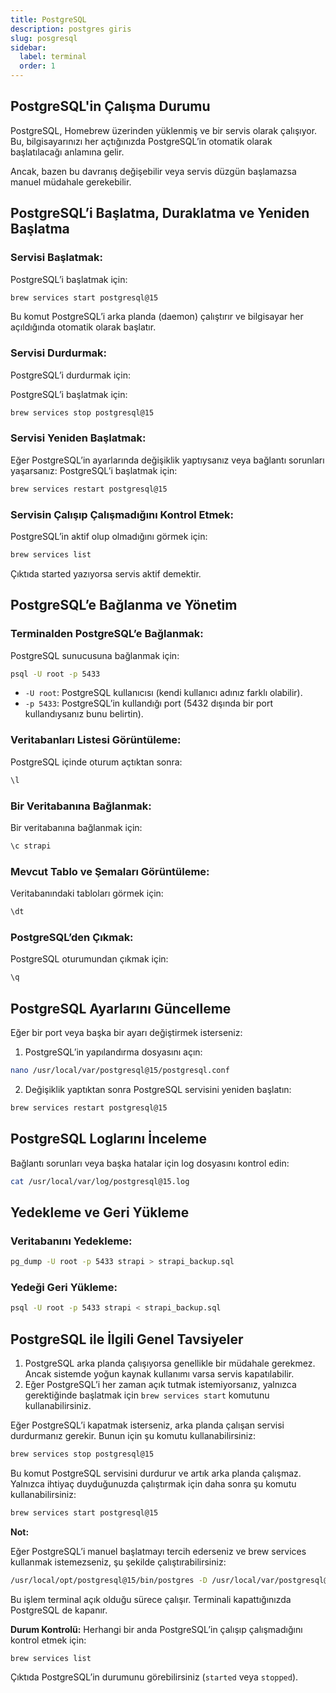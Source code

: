```yaml
---
title: PostgreSQL
description: postgres giris
slug: posgresql
sidebar:
  label: terminal
  order: 1
---
```


## PostgreSQL'in Çalışma Durumu

PostgreSQL, Homebrew üzerinden yüklenmiş ve bir servis olarak çalışıyor. Bu, bilgisayarınızı her açtığınızda PostgreSQL’in otomatik olarak başlatılacağı anlamına gelir.

Ancak, bazen bu davranış değişebilir veya servis düzgün başlamazsa manuel müdahale gerekebilir.

## PostgreSQL’i Başlatma, Duraklatma ve Yeniden Başlatma

### Servisi Başlatmak:

PostgreSQL’i başlatmak için:
```bash
brew services start postgresql@15
```
Bu komut PostgreSQL’i arka planda (daemon) çalıştırır ve bilgisayar her açıldığında otomatik olarak başlatır.

### Servisi Durdurmak:

PostgreSQL’i durdurmak için:

PostgreSQL’i başlatmak için:
```bash
brew services stop postgresql@15
```

### Servisi Yeniden Başlatmak:
Eğer PostgreSQL’in ayarlarında değişiklik yaptıysanız veya bağlantı sorunları yaşarsanız:
PostgreSQL’i başlatmak için:
```bash
brew services restart postgresql@15
```

### Servisin Çalışıp Çalışmadığını Kontrol Etmek:

PostgreSQL’in aktif olup olmadığını görmek için:
```bash
brew services list
```
Çıktıda started yazıyorsa servis aktif demektir.

## PostgreSQL’e Bağlanma ve Yönetim

### Terminalden PostgreSQL’e Bağlanmak:
PostgreSQL sunucusuna bağlanmak için:

```bash
psql -U root -p 5433
```

- `-U root`: PostgreSQL kullanıcısı (kendi kullanıcı adınız farklı olabilir).
- `-p 5433`: PostgreSQL’in kullandığı port (5432 dışında bir port kullandıysanız bunu belirtin).

### Veritabanları Listesi Görüntüleme:
PostgreSQL içinde oturum açtıktan sonra:

```sql
\l
```

### Bir Veritabanına Bağlanmak:
Bir veritabanına bağlanmak için:

```sql
\c strapi
```

### Mevcut Tablo ve Şemaları Görüntüleme:
Veritabanındaki tabloları görmek için:

```sql
\dt
```

### PostgreSQL’den Çıkmak:
PostgreSQL oturumundan çıkmak için:

```sql
\q
```

## PostgreSQL Ayarlarını Güncelleme
Eğer bir port veya başka bir ayarı değiştirmek isterseniz:

1. PostgreSQL’in yapılandırma dosyasını açın:

```bash
nano /usr/local/var/postgresql@15/postgresql.conf
```

2. Değişiklik yaptıktan sonra PostgreSQL servisini yeniden başlatın:
```bash
brew services restart postgresql@15
```

## PostgreSQL Loglarını İnceleme

Bağlantı sorunları veya başka hatalar için log dosyasını kontrol edin:

```bash
cat /usr/local/var/log/postgresql@15.log
```

## Yedekleme ve Geri Yükleme

### Veritabanını Yedekleme:
```bash
pg_dump -U root -p 5433 strapi > strapi_backup.sql
```

### Yedeği Geri Yükleme:

```bash
psql -U root -p 5433 strapi < strapi_backup.sql
```

## PostgreSQL ile İlgili Genel Tavsiyeler
1. PostgreSQL arka planda çalışıyorsa genellikle bir müdahale gerekmez. Ancak sistemde yoğun kaynak kullanımı varsa servis kapatılabilir.
2. Eğer PostgreSQL’i her zaman açık tutmak istemiyorsanız, yalnızca gerektiğinde başlatmak için `brew services start` komutunu kullanabilirsiniz.

Eğer PostgreSQL’i kapatmak isterseniz, arka planda çalışan servisi durdurmanız gerekir. Bunun için şu komutu kullanabilirsiniz:

```bash
brew services stop postgresql@15
```
Bu komut PostgreSQL servisini durdurur ve artık arka planda çalışmaz. Yalnızca ihtiyaç duyduğunuzda çalıştırmak için daha sonra şu komutu kullanabilirsiniz:

```bash
brew services start postgresql@15
```

**Not:**

Eğer PostgreSQL’i manuel başlatmayı tercih ederseniz ve brew services kullanmak istemezseniz, şu şekilde çalıştırabilirsiniz:

```bash
/usr/local/opt/postgresql@15/bin/postgres -D /usr/local/var/postgresql@15
```

Bu işlem terminal açık olduğu sürece çalışır. Terminali kapattığınızda PostgreSQL de kapanır.

**Durum Kontrolü:** Herhangi bir anda PostgreSQL’in çalışıp çalışmadığını kontrol etmek için:

```bash
brew services list
```

Çıktıda PostgreSQL’in durumunu görebilirsiniz (`started` veya `stopped`).